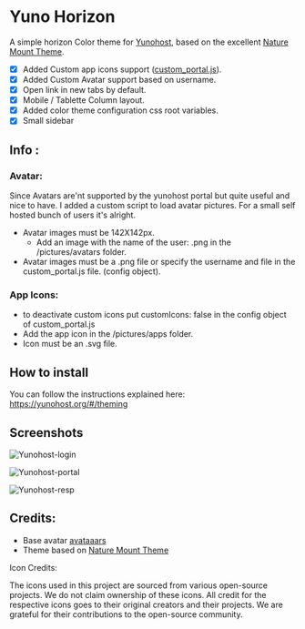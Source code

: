 # Yuno Horizon
A simple horizon Color theme for [Yunohost](https://yunohost.org), based on the excellent [Nature Mount Theme](https://github.com/yunohost-themes/Nature-Mount).

- [x] Added Custom app icons support ([custom_portal.js](https://github.com/niemes/yuno-Horizon/blob/master/custom_portal.js)).
- [x] Added Custom Avatar support based on username.
- [x] Open link in new tabs by default.
- [x] Mobile / Tablette Column layout.
- [x] Added color theme configuration css root variables.
- [x] Small sidebar

## Info :

### Avatar:

Since Avatars are'nt supported by the yunohost portal but quite useful and nice to have. I added a custom script to load avatar pictures. For a small self hosted bunch of users it's alright.

- Avatar images must be 142X142px.
    - Add an image with the name of the user:  <username>.png in the /pictures/avatars folder.
- Avatar images must be a .png file or specify the username and file in the custom_portal.js file. (config object).

### App Icons:
- to deactivate custom icons put customIcons: false in the config object of custom_portal.js 
- Add the app icon in the /pictures/apps folder.
- Icon must be an .svg file.

## How to install

You can follow the instructions explained here:
https://yunohost.org/#/theming

## Screenshots

![Yunohost-login](https://raw.githubusercontent.com/niemes/yuno-Horizon/master/pictures/preview-login.png)

![Yunohost-portal](https://raw.githubusercontent.com/niemes/yuno-Horizon/master/pictures/preview-portal2.png)

![Yunohost-resp](https://raw.githubusercontent.com/niemes/yuno-Horizon/master/pictures/preview-resp.png)


## Credits: 

- Base avatar [avataaars](https://github.com/fangpenlin/avataaars-generator)
- Theme based on [Nature Mount Theme](https://github.com/yunohost-themes/Nature-Mount)

Icon Credits:

The icons used in this project are sourced from various open-source projects. We do not claim ownership of these icons. All credit for the respective icons goes to their original creators and their projects. We are grateful for their contributions to the open-source community.
